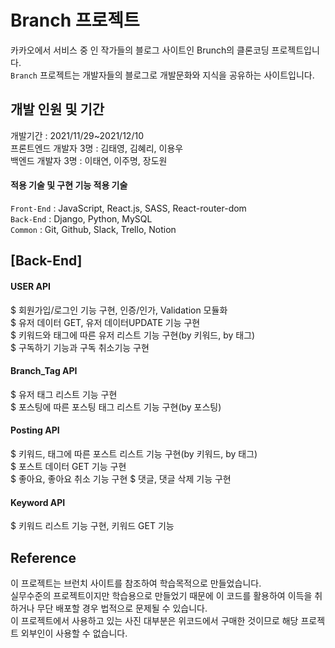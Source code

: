 # **Branch 프로젝트**

카카오에서 서비스 중 인 작가들의 블로그 사이트인 Brunch의 클론코딩 프로젝트입니다.  
`Branch` 프로젝트는 개발자들의 블로그로 개발문화와 지식을 공유하는 사이트입니다.

## 개발 인원 및 기간

개발기간 : 2021/11/29~2021/12/10  
프론트엔드 개발자 3명 : 김태영, 김혜리, 이용우  
백엔드 개발자 3명 : 이태연, 이주명, 장도원  

#### 적용 기술 및 구현 기능 적용 기술  
`Front-End` : JavaScript, React.js, SASS, React-router-dom  
`Back-End` : Django, Python, MySQL  
`Common` : Git, Github, Slack, Trello, Notion  

## [Back-End]
#### USER API 
$ 회원가입/로그인 기능 구현, 인증/인가, Validation 모듈화  
$ 유저 데이터 GET, 유저 데이터UPDATE 기능 구현  
$ 키워드와 태그에 따른 유저 리스트 기능 구현(by 키워드, by 태그)  
$ 구독하기 기능과 구독 취소기능 구현
#### Branch_Tag API
$ 유저 태그 리스트 기능 구현  
$ 포스팅에 따른 포스팅 태그 리스트 기능 구현(by 포스팅)  
#### Posting API
$ 키워드, 태그에 따른 포스트 리스트 기능 구현(by 키워드, by 태그)  
$ 포스트 데이터 GET 기능 구현  
$ 좋아요, 좋아요 취소 기능 구현
$ 댓글, 댓글 삭제 기능 구현
#### Keyword API
$ 키워드 리스트 기능 구현, 키워드 GET 기능

## Reference
이 프로젝트는 브런치 사이트를 참조하여 학습목적으로 만들었습니다.<br> 실무수준의 프로젝트이지만 학습용으로 만들었기 때문에 이 코드를 활용하여 이득을 취하거나 무단 배포할 경우 법적으로 문제될 수 있습니다.<br>
이 프로젝트에서 사용하고 있는 사진 대부분은 위코드에서 구매한 것이므로 해당 프로젝트 외부인이 사용할 수 없습니다.
